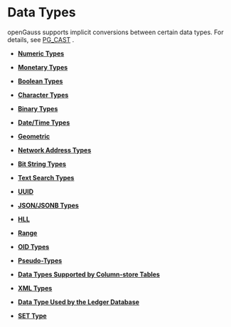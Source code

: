 # Data Types<a name="EN-US_TOPIC_0289900421"></a>

openGauss supports implicit conversions between certain data types. For details, see [PG\_CAST](../DatabaseReference/pg_cast.md)  .

-   **[Numeric Types](numeric-types.md)**  

-   **[Monetary Types](monetary-types.md)**  

-   **[Boolean Types](boolean-types.md)**  

-   **[Character Types](character-types.md)**  

-   **[Binary Types](binary-types.md)**  

-   **[Date/Time Types](date-time-types.md)**  

-   **[Geometric](geometric.md)**  

-   **[Network Address Types](network-address-types.md)**  

-   **[Bit String Types](bit-string-types.md)**  

-   **[Text Search Types](text-search-types.md)**  

-   **[UUID](uuid.md)**  

-   **[JSON/JSONB Types](json-jsonb-types.md)**  

-   **[HLL](hll.md)**  

-   **[Range](range.md)**  

-   **[OID Types](oid-types.md)**  

-   **[Pseudo-Types](pseudo-types.md)**  

-   **[Data Types Supported by Column-store Tables](data-types-supported-by-column-store-tables.md)**  

-   **[XML Types](xml-types.md)**  

-   **[Data Type Used by the Ledger Database](data-type-used-by-the-ledger-database.md)**  

-   **[SET Type](set-type.md)**  
